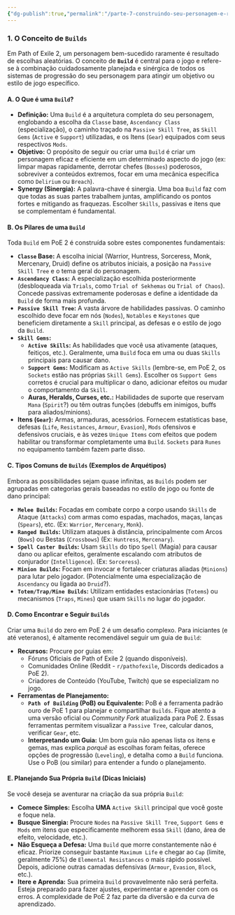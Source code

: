 ```yaml
---
{"dg-publish":true,"permalink":"/parte-7-construindo-seu-personagem-e-recursos-externos/1-o-conceito-de-builds/"}
---
```


### 1. O Conceito de `Builds`

Em Path of Exile 2, um personagem bem-sucedido raramente é resultado de escolhas aleatórias. O conceito de **`Build`** é central para o jogo e refere-se à combinação cuidadosamente planejada e sinérgica de todos os sistemas de progressão do seu personagem para atingir um objetivo ou estilo de jogo específico.

#### A. O Que é uma `Build`?

*   **Definição:** Uma `Build` é a arquitetura completa do seu personagem, englobando a escolha da `Classe` base, `Ascendancy Class` (especialização), o caminho traçado na `Passive Skill Tree`, as `Skill Gems` (`Active` e `Support`) utilizadas, e os Itens (`Gear`) equipados com seus respectivos `Mods`.
*   **Objetivo:** O propósito de seguir ou criar uma `Build` é criar um personagem eficaz e eficiente em um determinado aspecto do jogo (ex: limpar mapas rapidamente, derrotar chefes (`Bosses`) poderosos, sobreviver a conteúdos extremos, focar em uma mecânica específica como `Delirium` ou `Breach`).
*   **Synergy (Sinergia):** A palavra-chave é sinergia. Uma boa `Build` faz com que todas as suas partes trabalhem juntas, amplificando os pontos fortes e mitigando as fraquezas. Escolher `Skills`, passivas e itens que se complementam é fundamental.

#### B. Os Pilares de uma `Build`

Toda `Build` em PoE 2 é construída sobre estes componentes fundamentais:

*   **`Classe` Base:** A escolha inicial (Warrior, Huntress, Sorceress, Monk, Mercenary, Druid) define os atributos iniciais, a posição na `Passive Skill Tree` e o tema geral do personagem.
*   **`Ascendancy Class`:** A especialização escolhida posteriormente (desbloqueada via `Trials`, como `Trial of Sekhemas` ou `Trial of Chaos`). Concede passivas extremamente poderosas e define a identidade da `Build` de forma mais profunda.
*   **`Passive Skill Tree`:** A vasta árvore de habilidades passivas. O caminho escolhido deve focar em nós (`Nodes`), `Notables` e `Keystones` que beneficiem diretamente a `Skill` principal, as defesas e o estilo de jogo da `Build`.
*   **`Skill Gems`:**
    *   **`Active Skills`:** As habilidades que você usa ativamente (ataques, feitiços, etc.). Geralmente, uma `Build` foca em uma ou duas `Skills` principais para causar dano.
    *   **`Support Gems`:** Modificam as `Active Skills` (lembre-se, em PoE 2, os `Sockets` estão nas próprias `Skill Gems`). Escolher os `Support Gems` corretos é crucial para multiplicar o dano, adicionar efeitos ou mudar o comportamento da `Skill`.
    *   **Auras, Heralds, Curses, etc.:** Habilidades de suporte que reservam `Mana` (`Spirit`?) ou têm outras funções (debuffs em inimigos, buffs para aliados/minions).
*   **Itens (`Gear`):** Armas, armaduras, acessórios. Fornecem estatísticas base, defesas (`Life`, `Resistances`, `Armour`, `Evasion`), `Mods` ofensivos e defensivos cruciais, e às vezes `Unique Items` com efeitos que podem habilitar ou transformar completamente uma `Build`. `Sockets` para `Runes` no equipamento também fazem parte disso.

#### C. Tipos Comuns de `Builds` (Exemplos de Arquétipos)

Embora as possibilidades sejam quase infinitas, as `Builds` podem ser agrupadas em categorias gerais baseadas no estilo de jogo ou fonte de dano principal:

*   **`Melee Builds`:** Focadas em combate corpo a corpo usando `Skills` de Ataque (`Attacks`) com armas como espadas, machados, maças, lanças (`Spears`), etc. (Ex: `Warrior`, `Mercenary`, `Monk`).
*   **`Ranged Builds`:** Utilizam ataques à distância, principalmente com Arcos (`Bows`) ou Bestas (`Crossbows`) (Ex: `Huntress`, `Mercenary`).
*   **`Spell Caster Builds`:** Usam `Skills` do tipo `Spell` (Magia) para causar dano ou aplicar efeitos, geralmente escalando com atributos de conjurador (`Intelligence`). (Ex: `Sorceress`).
*   **`Minion Builds`:** Focam em invocar e fortalecer criaturas aliadas (`Minions`) para lutar pelo jogador. (Potencialmente uma especialização de `Ascendancy` ou ligada ao `Druid`?).
*   **`Totem/Trap/Mine Builds`:** Utilizam entidades estacionárias (`Totems`) ou mecanismos (`Traps`, `Mines`) que usam `Skills` no lugar do jogador.

#### D. Como Encontrar e Seguir `Builds`

Criar uma `Build` do zero em PoE 2 é um desafio complexo. Para iniciantes (e até veteranos), é altamente recomendável seguir um guia de `Build`:

*   **Recursos:** Procure por guias em:
    *   Fóruns Oficiais de Path of Exile 2 (quando disponíveis).
    *   Comunidades Online (Reddit - `r/pathofexile`, Discords dedicados a PoE 2).
    *   Criadores de Conteúdo (YouTube, Twitch) que se especializam no jogo.
*   **Ferramentas de Planejamento:**
    *   **`Path of Building` (PoB) ou Equivalente:** PoB é a ferramenta padrão ouro de PoE 1 para planejar e compartilhar `Builds`. Fique atento a uma versão oficial ou *Community Fork* atualizada para PoE 2. Essas ferramentas permitem visualizar a `Passive Tree`, calcular danos, verificar `Gear`, etc.
    *   **Interpretando um Guia:** Um bom guia não apenas lista os itens e gemas, mas explica *porquê* as escolhas foram feitas, oferece opções de progressão (`Leveling`), e detalha como a `Build` funciona. Use o PoB (ou similar) para entender a fundo o planejamento.

#### E. Planejando Sua Própria `Build` (Dicas Iniciais)

Se você deseja se aventurar na criação da sua própria `Build`:

*   **Comece Simples:** Escolha **UMA** `Active Skill` principal que você goste e foque nela.
*   **Busque Sinergia:** Procure `Nodes` na `Passive Skill Tree`, `Support Gems` e `Mods` em itens que especificamente melhorem essa `Skill` (dano, área de efeito, velocidade, etc.).
*   **Não Esqueça a Defesa:** Uma `Build` que morre constantemente não é eficaz. Priorize conseguir bastante `Maximum Life` e chegar ao `Cap` (limite, geralmente 75%) de `Elemental Resistances` o mais rápido possível. Depois, adicione outras camadas defensivas (`Armour`, `Evasion`, `Block`, etc.).
*   **Itere e Aprenda:** Sua primeira `Build` provavelmente não será perfeita. Esteja preparado para fazer ajustes, experimentar e aprender com os erros. A complexidade de PoE 2 faz parte da diversão e da curva de aprendizado.